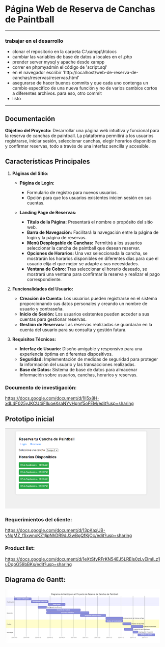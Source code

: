 # Página Web de Reserva de Canchas de Paintball

---
### trabajar en el desarrollo
- clonar el repositorio en la carpeta C:\xampp\htdocs
- cambiar las variables de base de datos a locales en el .php
- prender server mysql y apache desde xampp
- correr en phpmyadmin el código de 'script.sql'
- en el navegador escribir 'http://localhost/web-de-reserva-de-canchas/reservas/reservas.html'
- asegurarse de hacer buenos commits y que cada uno contenga un cambio específico de una nueva función y no de varios cambios cortos a diferentes archivos. para eso, otro commit
- listo
---

## Documentación

**Objetivo del Proyecto:**
Desarrollar una página web intuitiva y funcional para la reserva de canchas de paintball. La plataforma permitirá a los usuarios registrarse, iniciar sesión, seleccionar canchas, elegir horarios disponibles y confirmar reservas, todo a través de una interfaz sencilla y accesible.

## Características Principales

1. **Páginas del Sitio:**
   - **Página de Login:**
     - Formulario de registro para nuevos usuarios.
     - Opción para que los usuarios existentes inicien sesión en sus cuentas.

   - **Landing Page de Reservas:**
     - **Título de la Página:** Presentará el nombre o propósito del sitio web.
     - **Barra de Navegación:** Facilitará la navegación entre la página de login y la página de reservas.
     - **Menú Desplegable de Canchas:** Permitirá a los usuarios seleccionar la cancha de paintball que desean reservar.
     - **Opciones de Horarios:** Una vez seleccionada la cancha, se mostrarán los horarios disponibles en diferentes días para que el usuario elija el que mejor se adapte a sus necesidades.
     - **Ventana de Cobro:** Tras seleccionar el horario deseado, se mostrará una ventana para confirmar la reserva y realizar el pago correspondiente.

2. **Funcionalidades del Usuario:**
   - **Creación de Cuenta:** Los usuarios pueden registrarse en el sistema proporcionando sus datos personales y creando un nombre de usuario y contraseña.
   - **Inicio de Sesión:** Los usuarios existentes pueden acceder a sus cuentas para gestionar reservas.
   - **Gestión de Reservas:** Las reservas realizadas se guardarán en la cuenta del usuario para su consulta y gestión futura.

3. **Requisitos Técnicos:**
   - **Interfaz de Usuario:** Diseño amigable y responsivo para una experiencia óptima en diferentes dispositivos.
   - **Seguridad:** Implementación de medidas de seguridad para proteger la información del usuario y las transacciones realizadas.
   - **Base de Datos:** Sistema de base de datos para almacenar información sobre usuarios, canchas, horarios y reservas.


### Documento de investigación:
https://docs.google.com/document/d/1lI5x8H-xdL4F025yJKCU4iFlIuoeXsaNYvHgmf5oFEM/edit?usp=sharing

## Prototipo inicial
![alt text](https://github.com/felig76/web-de-reserva-de-canchas/blob/main/imagenes/prototipado%20rapido.png)

###  Requerimientos del cliente:
https://docs.google.com/document/d/13pKaxUB-yNgMZ_fSxwnoKZ1IjpNhDR9dJ3wBgQfKjOc/edit?usp=sharing

### Product list:
https://docs.google.com/document/d/1eXtSfyRFrKN54EJ5LREIs0zLvEImILz1uDqoG59bBKs/edit?usp=sharing

## Diagrama de Gantt:
![alt text](https://github.com/felig76/web-de-reserva-de-canchas/blob/main/imagenes/Diagrama%20de%20Gantt.png)
